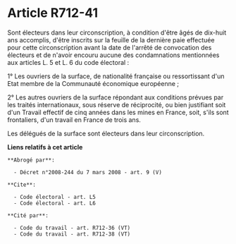 # Article R712-41

Sont électeurs dans leur circonscription, à condition d'être âgés de dix-huit ans accomplis, d'être inscrits sur la feuille
de la dernière paie effectuée pour cette circonscription avant la date de l'arrêté de convocation des électeurs et de n'avoir
encouru aucune des condamnations mentionnées aux articles L. 5 et L. 6 du code électoral :

1° Les ouvriers de la surface, de nationalité française ou ressortissant d'un Etat membre de la Communauté économique
européenne ;

2° Les autres ouvriers de la surface répondant aux conditions prévues par les traités internationaux, sous réserve de
réciprocité, ou bien justifiant soit d'un Travail effectif de cinq années dans les mines en France, soit, s'ils sont
frontaliers, d'un travail en France de trois ans.

Les délégués de la surface sont électeurs dans leur circonscription.

**Liens relatifs à cet article**

	**Abrogé par**:

	  - Décret n°2008-244 du 7 mars 2008 - art. 9 (V)

	**Cite**:

	  - Code électoral - art. L5
	  - Code électoral - art. L6

	**Cité par**:

	  - Code du travail - art. R712-36 (VT)
	  - Code du travail - art. R712-38 (VT)

